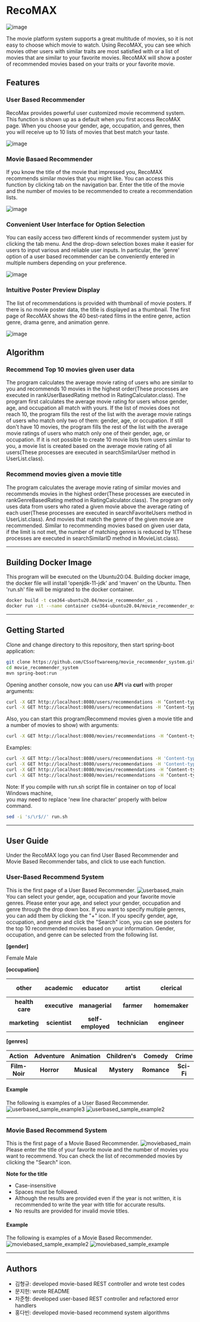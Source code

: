 # RecoMAX
![image](https://user-images.githubusercontent.com/41867381/122676871-d6d1fa00-d21a-11eb-90dd-80fd60cf8602.png)

The movie platform system supports a great multitude of movies, so it is not easy to choose which movie to watch. Using RecoMAX, you can see which movies other users with similar traits are most satisfied with or a list of movies that are similar to your favorite movies. RecoMAX will show a poster of recommended movies based on your traits or your favorite movie.

## Features

### User Based Recommender

RecoMax provides powerful user customized movie recommend system. This function is shown up as a default when you first access RecoMAX page. When you choose your gender, age, occupation, and genres, then you will receive up to 10 lists of movies that best match your taste.

![image](https://user-images.githubusercontent.com/41867381/122676915-01bc4e00-d21b-11eb-9534-d9038f9243f6.png)


### Movie Basaed Recommender

If you know the title of the movie that impressed you, RecoMAX recommends similar movies that you might like. You can access this function by clicking tab on the navigation bar. Enter the title of the movie and the number of movies to be recommended to create a recommendation lists.

![image](https://user-images.githubusercontent.com/41867381/122676938-17317800-d21b-11eb-846e-b0549ff321cb.png)


### Convenient User Interface for Option Selection

You can easily access two different kinds of recommender system just by clicking the tab menu. And the drop-down selection boxes make it easier for users to input various and reliable user inputs. In particular, the 'genre' option of a user based recommender can be conveniently entered in multiple numbers depending on your preference.

![image](https://user-images.githubusercontent.com/41867381/122676971-38926400-d21b-11eb-8657-b266f22b3056.png)


### Intuitive Poster Preview Display

The list of recommendations is provided with thumbnail of movie posters. If there is no movie poster data, the title is displayed as a thumbnail. The first page of RecoMAX shows the 40 best-rated films in the entire genre, action genre, drama genre, and animation genre.

![image](https://user-images.githubusercontent.com/41867381/122676990-4c3dca80-d21b-11eb-95d9-a30fd4f74eaf.png)


## Algorithm

### Recommend Top 10 movies given user data

The program calculates the average movie rating of users who are similar to you and recommends 10 movies in the highest order(These processes are executed in rankUserBasedRating method in RatingCalculator.class). The program first calculates the average movie rating for users whose gender, age, and occupation all match with yours. If the list of movies does not reach 10, the program fills the rest of the list with the average movie ratings of users who match only two of them: gender, age, or occupation. If still don't have 10 movies, the program fills the rest of the list with the average movie ratings of users who match only one of their gender, age, or occupation. If it is not possible to create 10 movie lists from users similar to you, a movie list is created based on the average movie rating of all users(These processes are executed in searchSimilarUser method in UserList.class).<br/>

### Recommend movies given a movie title

The program calculates the average movie rating of similar movies and recommends movies in the highest order(These processes are executed in rankGenreBasedRating method in RatingCalculator.class). The program only uses data from users who rated a given movie above the average rating of each user(These processes are executed in searchFavoriteUsers method in UserList.class). And movies that match the genre of the given movie are recommended. Similar to recommending movies based on given user data, if the limit is not met, the number of matching genres is reduced by 1(These processes are executed in searchSimilarID method in MovieList.class).

---

## Building Docker Image

This program will be executed on the Ubuntu20:04. Building docker image, the docker file will install 'openjdk-11-jdk' and 'maven' on the Ubuntu. Then 'run.sh' file will be migrated to the docker container.

```sh
docker build -t cse364-ubuntu20.04/movie_recommender_os .
docker run -it --name container cse364-ubuntu20.04/movie_recommender_os
```

---

## Getting Started

Clone and change directory to this repository, then start spring-boot application:

```sh
git clone https://github.com/CSsoftwareeng/movie_recommender_system.git
cd movie_recommender_system
mvn spring-boot:run
```

Opening another console, now you can use **API** via **curl** with proper arguments:

```sh
curl -X GET http://localhost:8080/users/recommendations -H ‘Content-type:application/json’ -d ‘{"gender": [gender], "age": [age], "occupation": [occupation], "genres": [genres]}’ |json_pp
curl -X GET http://localhost:8080/users/recommendations -H ‘Content-type:application/json’ -d ‘{"gender": [gender], "age": [age], "occupation": [occupation]}’ |json_pp
```

Also, you can start this program(Recommend movies given a movie title and a number of movies to show) with arguments:

```sh
curl -X GET http://localhost:8080/movies/recommendations -H ‘Content-type:application/json’ -d ‘{"title": [title], "limit": [limit]}’ |json_pp
```

Examples:

```sh
curl -X GET http://localhost:8080/users/recommendations -H 'Content-type:application/json' -d '{"gender" : "", "age" : "", "occupation" : "", "genres" : "Romance|comedy"}' |json_pp
curl -X GET http://localhost:8080/users/recommendations -H 'Content-type:application/json' -d '{"gender": "M", "age": "", "occupation": "retired", "genres": ""}' |json_pp
curl -X GET http://localhost:8080/movies/recommendations -H ‘Content-type:application/json’ -d '{"title": "Toy Story (1995)", "limit": 20}' |json_pp
curl -X GET http://localhost:8080/movies/recommendations -H ‘Content-type:application/json’ -d '{"title": "Toy Story (1995)"}' |json_pp
```

Note:
If you compile with run.sh script file in container on top of local Windows machine,<br/>
you may need to replace 'new line character' properly with below command.

```sh
sed -i 's/\r$//' run.sh
```

---

## User Guide

Under the RecoMAX logo you can find User Based Recommender and Movie Based Recommender tabs, and click to use each function.

### **User-Based Recommend System**

This is the first page of a User Based Recommender.
![userbased_main](https://user-images.githubusercontent.com/80080164/122674945-38419b00-d212-11eb-999e-2ddcf3d18baf.PNG)
You can select your gender, age, occupation and your favorite movie genres. Please enter your age, and select your gender, occupation and genre through the drop down box. If you want to specify multiple genres, you can add them by clicking the "+" icon. If you specify gender, age, occupation, and genre and click the "Search" icon, you can see posters for the top 10 recommended movies based on your information. Gender, occupation, and genre can be selected from the following list.

**[gender]**

Female
Male

**[occupation]**

|      other      |   academic    |     educator      |     artist     |   clerical    |      admin       |    college    |  grad student  | customer service |  doctor   |
| :-------------: | :-----------: | :---------------: | :------------: | :-----------: | :--------------: | :-----------: | :------------: | :--------------: | :-------: |
| **health care** | **executive** |  **managerial**   |   **farmer**   | **homemaker** | **K-12 student** |  **lawyer**   | **programmer** |   **retired**    | **sales** |
|  **marketing**  | **scientist** | **self-employed** | **technician** | **engineer**  |  **tradesman**   | **craftsman** | **unemployed** |    **writer**    |

**[genres]**

|    Action     | Adventure  |  Animation  | Children's  |   Comedy    |   Crime    | Documentary  |  Drama  |   Fantasy   |
| :-----------: | :--------: | :---------: | :---------: | :---------: | :--------: | :----------: | :-----: | :---------: |
| **Film-Noir** | **Horror** | **Musical** | **Mystery** | **Romance** | **Sci-Fi** | **Thriller** | **War** | **Western** |

#### Example

The following is examples of a User Based Recommender.
![userbased_sample_example3](https://user-images.githubusercontent.com/80080164/122675354-f74a8600-d213-11eb-9cef-518d3f8baa72.PNG)
![userbased_sample_example2](https://user-images.githubusercontent.com/80080164/122675689-8c9a4a00-d215-11eb-93aa-59a5540ed9a1.PNG)

---

### **Movie Based Recommend System**

This is the first page of a Movie Based Recommender.
![moviebased_main](https://user-images.githubusercontent.com/80080164/122675529-d33b7480-d214-11eb-9deb-d252a3097fc1.PNG)
Please enter the title of your favorite movie and the number of movies you want to recommend. You can check the list of recommended movies by clicking the "Search" icon.<br/>

**Note for the title**
- Case-insensitive
- Spaces must be followed.
- Although the results are provided even if the year is not written, it is recommended to write the year with title for accurate results.
- No results are provided for invalid movie titles.

#### Example

The following is examples of a Movie Based Recommender.
![moviebased_sample_example2](https://user-images.githubusercontent.com/80080164/122675653-670d4080-d215-11eb-854a-e41ac130c9e5.PNG)
![moviebased_sample_example](https://user-images.githubusercontent.com/80080164/122675641-4f35bc80-d215-11eb-9447-d2424f55e4bc.PNG)

---

## Authors

- 김형규: developed movie-based REST controller and wrote test codes
- 문지헌: wrote README
- 차준형: developed user-based REST controller and refactored error handlers
- 홍다빈: developed movie-based recommend system algorithms
